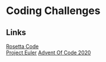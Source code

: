 # Coding Challenges

## Links

<a href = "http://www.rosettacode.org/wiki/Rosetta_Code">Rosetta Code</a>
<br>
<a href = "https://projecteuler.net/">Project Euler</a>
<a href = "https://adventofcode.com/2020">Advent Of Code 2020</a>
